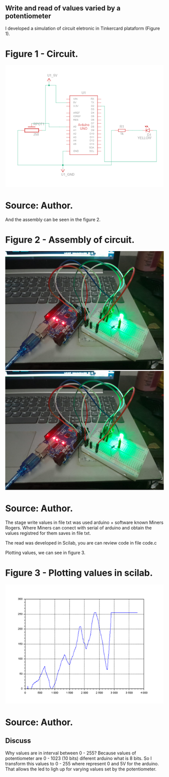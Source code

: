 ## Write and read of values varied by a potentiometer

I developed a simulation of circuit eletronic in Tinkercard plataform (Figure 1).

# Figure 1 - Circuit.

![title](circuito.png)

# Source: Author.

And the assembly can be seen in the figure 2.

# Figure 2 - Assembly of circuit.

![|500](assembly_circuit2.png "title-1") ![|500](assembly_circuit2.png "title-2")

# Source: Author.

The stage write values in file txt was used arduino + software known Miners Rogers. Where Miners can conect with serial of arduino and obtain the values registred for them saves in file txt.

The read was developed in Scilab, you are can review code in file code.c

Plotting values, we can see in figure 3.

# Figure 3 - Plotting values in scilab.

![Graph](graph.png)

# Source: Author.

## Discuss
Why values are in interval between 0 - 255?
Because values of potentiometer are 0 - 1023 (10 bits) diferent arduino what is 8 bits. So I transform this values to 0 - 255 where represent 0 and 5V for the arduino.
That allows the led to ligh up for varying values set by the potentiometer.
